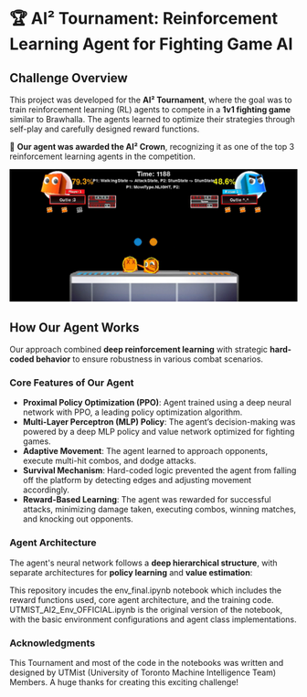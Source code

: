 # 🏆 AI² Tournament: Reinforcement Learning Agent for Fighting Game AI

## Challenge Overview
This project was developed for the **AI² Tournament**, where the goal was to train reinforcement learning (RL) agents to compete in a **1v1 fighting game** similar to Brawhalla. The agents learned to optimize their strategies through self-play and carefully designed reward functions.

🚀 **Our agent was awarded the AI² Crown**, recognizing it as one of the top 3 reinforcement learning agents in the competition.

![Agents Fighting](videos/agents_fighting.png)

## How Our Agent Works
Our approach combined **deep reinforcement learning** with strategic **hard-coded behavior** to ensure robustness in various combat scenarios. 

### **Core Features of Our Agent**
- **Proximal Policy Optimization (PPO)**: Agent trained using a deep neural network with PPO, a leading policy optimization algorithm.
- **Multi-Layer Perceptron (MLP) Policy**: The agent’s decision-making was powered by a deep MLP policy and value network optimized for fighting games.
- **Adaptive Movement**: The agent learned to approach opponents, execute multi-hit combos, and dodge attacks.
- **Survival Mechanism**: Hard-coded logic prevented the agent from falling off the platform by detecting edges and adjusting movement accordingly.
- **Reward-Based Learning**: The agent was rewarded for successful attacks, minimizing damage taken, executing combos, winning matches, and knocking out opponents.

### Agent Architecture
The agent's neural network follows a **deep hierarchical structure**, with separate architectures for **policy learning** and **value estimation**:

This repository incudes the env_final.ipynb notebook which includes the reward functions used, core agent architecture, and the training code. 
UTMIST_AI2_Env_OFFICIAL.ipynb is the original version of the notebook, with the basic environment configurations and agent class implementations.

### Acknowledgments
This Tournament and most of the code in the notebooks was written and designed by UTMist (University of Toronto Machine Intelligence Team) Members. A huge thanks for creating this exciting challenge!
